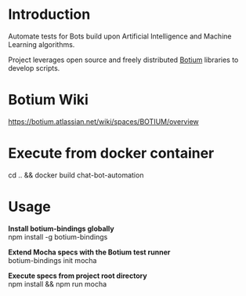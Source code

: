 # Introduction

Automate tests for Bots build upon Artificial Intelligence and Machine Learning algorithms.

Project leverages open source and freely distributed <a href='https://github.com/codeforequity-at/botium-core'>Botium</a> libraries to develop scripts. 

# Botium Wiki

https://botium.atlassian.net/wiki/spaces/BOTIUM/overview

# Execute from docker container
cd .. && docker build chat-bot-automation

# Usage
<b>Install botium-bindings globally</b><br>
npm install -g botium-bindings<br>

<b>Extend Mocha specs with the Botium test runner</b><br>
botium-bindings init mocha<br>

<b>Execute specs from project root directory</b><br>
npm install && npm run mocha
